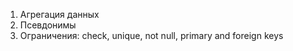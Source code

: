
1. Агрегация данных
2. Псевдонимы
3. Ограничения: check, unique, not null, primary and foreign keys

